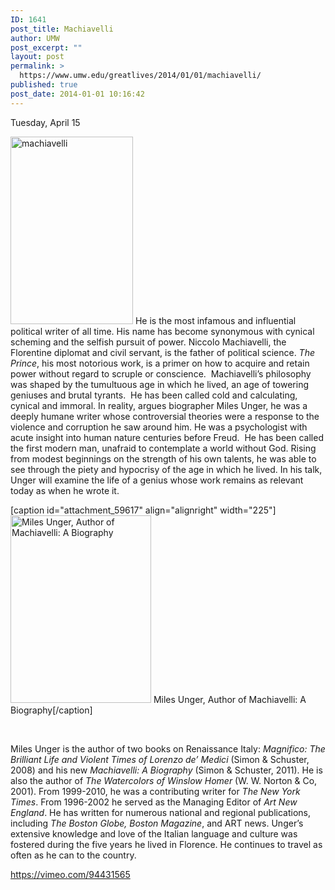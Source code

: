 ```yaml
---
ID: 1641
post_title: Machiavelli
author: UMW
post_excerpt: ""
layout: post
permalink: >
  https://www.umw.edu/greatlives/2014/01/01/machiavelli/
published: true
post_date: 2014-01-01 10:16:42
---
```

Tuesday, April 15

<a href="http://umwwebmaster.wpengine.com/greatlives/wp-content/uploads/sites/8/2014/01/machiavelli.png"><img class=" size-medium wp-image-59618 alignleft" src="http://umwwebmaster.wpengine.com/greatlives/wp-content/uploads/sites/8/2014/01/machiavelli-196x300.png" alt="machiavelli" width="196" height="300" /></a> He is the most infamous and influential political writer of all time. His name has become synonymous with cynical scheming and the selfish pursuit of power. Niccolo Machiavelli, the Florentine diplomat and civil servant, is the father of political science. <i>The Prince</i>, his most notorious work, is a primer on how to acquire and retain power without regard to scruple or conscience.  Machiavelli’s philosophy was shaped by the tumultuous age in which he lived, an age of towering geniuses and brutal tyrants.  He has been called cold and calculating, cynical and immoral. In reality, argues biographer Miles Unger, he was a deeply humane writer whose controversial theories were a response to the violence and corruption he saw around him. He was a psychologist with acute insight into human nature centuries before Freud.  He has been called the first modern man, unafraid to contemplate a world without God. Rising from modest beginnings on the strength of his own talents, he was able to see through the piety and hypocrisy of the age in which he lived. In his talk, Unger will examine the life of a genius whose work remains as relevant today as when he wrote it.

[caption id="attachment_59617" align="alignright" width="225"]<a href="http://umwwebmaster.wpengine.com/greatlives/wp-content/uploads/sites/8/2014/01/machaivelli.png"><img class="size-medium wp-image-59617" src="http://umwwebmaster.wpengine.com/greatlives/wp-content/uploads/sites/8/2014/01/machaivelli-225x300.png" alt="Miles Unger, Author of Machiavelli: A Biography" width="225" height="300" /></a> Miles Unger, Author of Machiavelli: A Biography[/caption]

&nbsp;

Miles Unger is the author of two books on Renaissance Italy: <i>Magnifico: The Brilliant Life and Violent Times of Lorenzo de’ Medici</i> (Simon &amp; Schuster, 2008) and his new <i>Machiavelli: A Biography</i> (Simon &amp; Schuster, 2011). He is also the author of <i>The Watercolors of Winslow Homer</i> (W. W. Norton &amp; Co, 2001). From 1999-2010, he was a contributing writer for <i>The New York Times</i>. From 1996-2002 he served as the Managing Editor of <i>Art New England</i>. He has written for numerous national and regional publications, including <i>The Boston Globe, Boston Magazine</i>, and ART news. Unger’s extensive knowledge and love of the Italian language and culture was fostered during the five years he lived in Florence. He continues to travel as often as he can to the country.

https://vimeo.com/94431565

&nbsp;